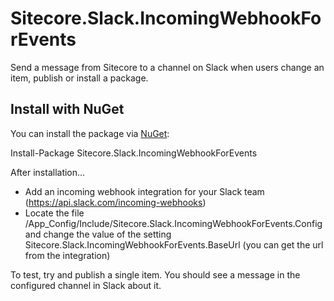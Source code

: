 # Sitecore.Slack.IncomingWebhookForEvents
Send a message from Sitecore to a channel on Slack when users change an item, publish or install a package.

## Install with NuGet

You can install the package via [NuGet](https://www.nuget.org/packages/Sitecore.Slack.IncomingWebhookForEvents/):

Install-Package Sitecore.Slack.IncomingWebhookForEvents

After installation...
* Add an incoming webhook integration for your Slack team (https://api.slack.com/incoming-webhooks)
* Locate the file /App_Config/Include/Sitecore.Slack.IncomingWebhookForEvents.Config and change the value of the setting Sitecore.Slack.IncomingWebhookForEvents.BaseUrl (you can get the url from the integration)

To test, try and publish a single item. You should see a message in the configured channel in Slack about it.
